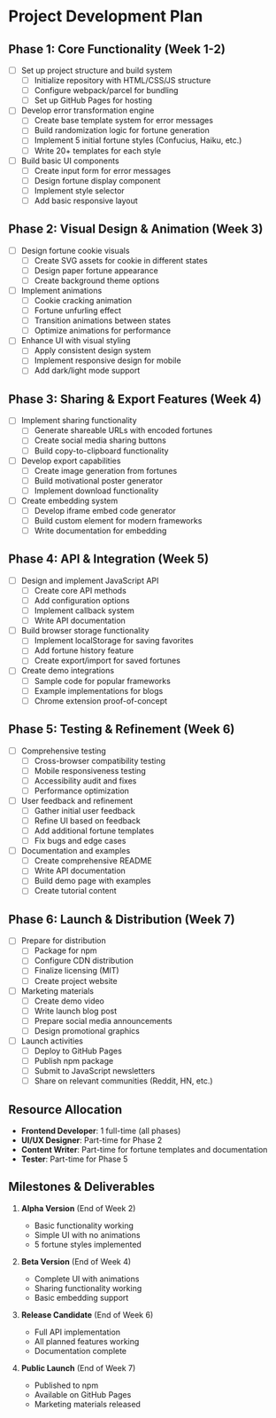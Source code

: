 # Project Development Plan

## Phase 1: Core Functionality (Week 1-2)

- [ ] Set up project structure and build system
  - [ ] Initialize repository with HTML/CSS/JS structure
  - [ ] Configure webpack/parcel for bundling
  - [ ] Set up GitHub Pages for hosting

- [ ] Develop error transformation engine
  - [ ] Create base template system for error messages
  - [ ] Build randomization logic for fortune generation
  - [ ] Implement 5 initial fortune styles (Confucius, Haiku, etc.)
  - [ ] Write 20+ templates for each style

- [ ] Build basic UI components
  - [ ] Create input form for error messages
  - [ ] Design fortune display component
  - [ ] Implement style selector
  - [ ] Add basic responsive layout

## Phase 2: Visual Design & Animation (Week 3)

- [ ] Design fortune cookie visuals
  - [ ] Create SVG assets for cookie in different states
  - [ ] Design paper fortune appearance
  - [ ] Create background theme options

- [ ] Implement animations
  - [ ] Cookie cracking animation
  - [ ] Fortune unfurling effect
  - [ ] Transition animations between states
  - [ ] Optimize animations for performance

- [ ] Enhance UI with visual styling
  - [ ] Apply consistent design system
  - [ ] Implement responsive design for mobile
  - [ ] Add dark/light mode support

## Phase 3: Sharing & Export Features (Week 4)

- [ ] Implement sharing functionality
  - [ ] Generate shareable URLs with encoded fortunes
  - [ ] Create social media sharing buttons
  - [ ] Build copy-to-clipboard functionality

- [ ] Develop export capabilities
  - [ ] Create image generation from fortunes
  - [ ] Build motivational poster generator
  - [ ] Implement download functionality

- [ ] Create embedding system
  - [ ] Develop iframe embed code generator
  - [ ] Build custom element for modern frameworks
  - [ ] Write documentation for embedding

## Phase 4: API & Integration (Week 5)

- [ ] Design and implement JavaScript API
  - [ ] Create core API methods
  - [ ] Add configuration options
  - [ ] Implement callback system
  - [ ] Write API documentation

- [ ] Build browser storage functionality
  - [ ] Implement localStorage for saving favorites
  - [ ] Add fortune history feature
  - [ ] Create export/import for saved fortunes

- [ ] Create demo integrations
  - [ ] Sample code for popular frameworks
  - [ ] Example implementations for blogs
  - [ ] Chrome extension proof-of-concept

## Phase 5: Testing & Refinement (Week 6)

- [ ] Comprehensive testing
  - [ ] Cross-browser compatibility testing
  - [ ] Mobile responsiveness testing
  - [ ] Accessibility audit and fixes
  - [ ] Performance optimization

- [ ] User feedback and refinement
  - [ ] Gather initial user feedback
  - [ ] Refine UI based on feedback
  - [ ] Add additional fortune templates
  - [ ] Fix bugs and edge cases

- [ ] Documentation and examples
  - [ ] Create comprehensive README
  - [ ] Write API documentation
  - [ ] Build demo page with examples
  - [ ] Create tutorial content

## Phase 6: Launch & Distribution (Week 7)

- [ ] Prepare for distribution
  - [ ] Package for npm
  - [ ] Configure CDN distribution
  - [ ] Finalize licensing (MIT)
  - [ ] Create project website

- [ ] Marketing materials
  - [ ] Create demo video
  - [ ] Write launch blog post
  - [ ] Prepare social media announcements
  - [ ] Design promotional graphics

- [ ] Launch activities
  - [ ] Deploy to GitHub Pages
  - [ ] Publish npm package
  - [ ] Submit to JavaScript newsletters
  - [ ] Share on relevant communities (Reddit, HN, etc.)

## Resource Allocation

- **Frontend Developer**: 1 full-time (all phases)
- **UI/UX Designer**: Part-time for Phase 2
- **Content Writer**: Part-time for fortune templates and documentation
- **Tester**: Part-time for Phase 5

## Milestones & Deliverables

1. **Alpha Version** (End of Week 2)
   - Basic functionality working
   - Simple UI with no animations
   - 5 fortune styles implemented

2. **Beta Version** (End of Week 4)
   - Complete UI with animations
   - Sharing functionality working
   - Basic embedding support

3. **Release Candidate** (End of Week 6)
   - Full API implementation
   - All planned features working
   - Documentation complete

4. **Public Launch** (End of Week 7)
   - Published to npm
   - Available on GitHub Pages
   - Marketing materials released